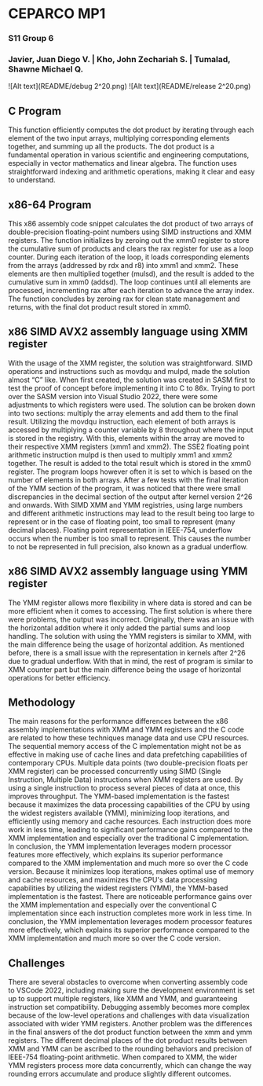 # CEPARCO MP1
### S11 Group 6
### Javier, Juan Diego V. | Kho, John Zechariah S. | Tumalad, Shawne Michael Q.


![Alt text](README/debug 2^20.png)
![Alt text](README/release 2^20.png)

## C Program
This function efficiently computes the dot product by iterating through each element of the two input arrays, multiplying corresponding elements together, and summing up all the products. The dot product is a fundamental operation in various scientific and engineering computations, especially in vector mathematics and linear algebra. The function uses straightforward indexing and arithmetic operations, making it clear and easy to understand.

## x86-64 Program
This x86 assembly code snippet calculates the dot product of two arrays of double-precision floating-point numbers using SIMD instructions and XMM registers. The function initializes by zeroing out the xmm0 register to store the cumulative sum of products and clears the rax register for use as a loop counter. During each iteration of the loop, it loads corresponding elements from the arrays (addressed by rdx and r8) into xmm1 and xmm2. These elements are then multiplied together (mulsd), and the result is added to the cumulative sum in xmm0 (addsd). The loop continues until all elements are processed, incrementing rax after each iteration to advance the array index. The function concludes by zeroing rax for clean state management and returns, with the final dot product result stored in xmm0.

## x86 SIMD AVX2 assembly language using XMM register
With the usage of the XMM register, the solution was straightforward. SIMD operations and instructions such as movdqu and mulpd, made the solution almost “C” like. When first created, the solution was created in SASM first to test the proof of concept before implementing it into C to 86x. Trying to port over the SASM version into Visual Studio 2022, there were some adjustments to which registers were used. The solution can be broken down into two sections: multiply the array elements and add them to the final result. Utilizing the movdqu instruction, each element of both arrays is accessed by multiplying a counter variable by 8 throughout where the input is stored in the registry. With this, elements within the array are moved to their respective XMM registers (xmm1 and xmm2). The SSE2 floating point arithmetic instruction mulpd is then used to multiply xmm1 and xmm2 together. The result is added to the total result which is stored in the xmm0 register. The program loops however often it is set to which is based on the number of elements in both arrays. After a few tests with the final iteration of the YMM section of the program, it was noticed that there were small discrepancies in the decimal section of the output after kernel version 2^26 and onwards. With SIMD XMM and YMM registries, using large numbers and different arithmetic instructions may lead to the result being too large to represent or in the case of floating point, too small to represent (many decimal places). Floating point representation in IEEE-754, underflow occurs when the number is too small to represent. This causes the number to not be represented in full precision, also known as a gradual underflow.

## x86 SIMD AVX2 assembly language using YMM register
The YMM register allows more flexibility in where data is stored and can be more efficient when it comes to accessing. The first solution is where there were problems, the output was incorrect. Originally, there was an issue with the horizontal addition where it only added the partial sums and loop handling. The solution with using the YMM registers is similar to XMM, with the main difference being the usage of horizontal addition. As mentioned before, there is a small issue with the representation in kernels after 2^26 due to gradual underflow. With that in mind, the rest of program is similar to XMM counter part but the main difference being the usage of horizontal operations for better efficiency.


## Methodology
The main reasons for the performance differences between the x86 assembly implementations with XMM and YMM registers and the C code are related to how these techniques manage data and use CPU resources. The sequential memory access of the C implementation might not be as effective in making use of cache lines and data prefetching capabilities of contemporary CPUs. Multiple data points (two double-precision floats per XMM register) can be processed concurrently using SIMD (Single Instruction, Multiple Data) instructions when XMM registers are used. By using a single instruction to process several pieces of data at once, this improves throughput. 
The YMM-based implementation is the fastest because it maximizes the data processing capabilities of the CPU by using the widest registers available (YMM), minimizing loop iterations, and efficiently using memory and cache resources. Each instruction does more work in less time, leading to significant performance gains compared to the XMM implementation and especially over the traditional C implementation.
In conclusion, the YMM implementation leverages modern processor features more effectively, which explains its superior performance compared to the XMM implementation and much more so over the C code version. Because it minimizes loop iterations, makes optimal use of memory and cache resources, and maximizes the CPU's data processing capabilities by utilizing the widest registers (YMM), the YMM-based implementation is the fastest. There are noticeable performance gains over the XMM implementation and especially over the conventional C implementation since each instruction completes more work in less time. In conclusion, the YMM implementation leverages modern processor features more effectively, which explains its superior performance compared to the XMM implementation and much more so over the C code version.

## Challenges
There are several obstacles to overcome when converting assembly code to VSCode 2022, including making sure the development environment is set up to support multiple registers, like XMM and YMM, and guaranteeing instruction set compatibility. Debugging assembly becomes more complex because of the low-level operations and challenges with data visualization associated with wider YMM registers. Another problem was the differences in the final answers of the dot product function between the xmm and ymm registers. The different decimal places of the dot product results between XMM and YMM can be ascribed to the rounding behaviors and precision of IEEE-754 floating-point arithmetic. When compared to XMM, the wider YMM registers process more data concurrently, which can change the way rounding errors accumulate and produce slightly different outcomes.
